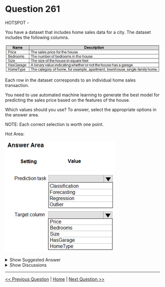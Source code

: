 # Question 261

HOTSPOT -

You have a dataset that includes home sales data for a city. The dataset includes the following columns.

![Question Image](../images/q261_q_0028400001.png)

Each row in the dataset corresponds to an individual home sales transaction.

You need to use automated machine learning to generate the best model for predicting the sales price based on the features of the house.

Which values should you use? To answer, select the appropriate options in the answer area.

NOTE: Each correct selection is worth one point.

Hot Area:

![Question Image](../images/q261_q_0028500001.png)

<details>
  <summary>Show Suggested Answer</summary>

<img src="../images/q261_ans_0_0028600001.png" alt="Answer Image"><br>

<p>Box 1: Regression -</p>
<p>Regression is a supervised machine learning technique used to predict numeric values.</p>
<p>Box 2: Price -</p>
<p>Reference:</p>
<p>https://docs.microsoft.com/en-us/learn/modules/create-regression-model-azure-machine-learning-designer</p>

</details>

<details>
  <summary>Show Discussions</summary>

<blockquote><p><strong>ljljljlj</strong> <code>(Wed 11 Jan 2023 15:12)</code> - <em>Upvotes: 6</em></p><p>On exam 2021/7/10</p></blockquote>
<blockquote><p><strong>Yuriy_Ch</strong> <code>(Sun 08 Sep 2024 11:23)</code> - <em>Upvotes: 2</em></p><p>Exactly this question was on exam 07/March/2023</p></blockquote>
<blockquote><p><strong>hargur</strong> <code>(Thu 20 Apr 2023 09:51)</code> - <em>Upvotes: 2</em></p><p>on 19Oct2021</p></blockquote>
<blockquote><p><strong>kisskeo</strong> <code>(Sun 09 Apr 2023 21:38)</code> - <em>Upvotes: 2</em></p><p>On Exam 01 Oct 2021</p></blockquote>

</details>

---

[<< Previous Question](question_260.md) | [Home](../index.md) | [Next Question >>](question_262.md)
